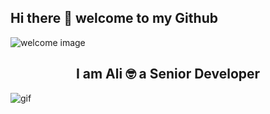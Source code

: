 ## Hi there 👋 welcome to my Github

<img align="center" src="https://github.com/alimagd/alimagd/assets/8508424/fab9157a-963d-47ae-b69a-3078101e39fb" alt="welcome image">

<h2 align="center"> I am Ali 🤓 a Senior Developer </h2><img src="https://github.com/alimagd/alimagd/assets/8508424/f990da84-a968-4c2b-b4f6-f1525ba13137" alt="gif">





